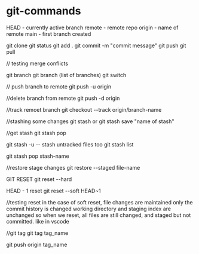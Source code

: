 # git-commands
HEAD - currently active branch
remote - remote repo
origin - name of remote
main - first branch created

git clone <repo-name>
git status
git add .
git commit -m "commit message" 
git push
git pull

// testing merge conflicts

git branch <branch-name>
git branch (list of branches)
git switch <Branch-name>

// push branch to remote
git push -u origin <branch-name>

//delete branch from remote
git push -d origin <branch-name>

//track remoet branch
git checkout --track origin/branch-name

//stashing some changes
git stash
or
git stash save "name of stash"

//get stash
git stash pop

git stash -u -- stash untracked files too
git stash list

git stash pop stash-name

//restore stage changes
git restore --staged file-name


GIT RESET
git reset --hard <commit-hash>

HEAD - 1 reset
git reset --soft HEAD~1

//testing reset
in the case of soft reset, file changes are maintained
only the commit history is changed
working directory and staging index are unchanged
so when we reset, all files are still changed, and staged but not committed.
like in vscode


//git tag
git tag tag_name

git push origin tag_name
